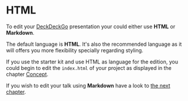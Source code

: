 # HTML

To edit your [DeckDeckGo] presentation your could either use **HTML** or **Markdown**.

The default language is **HTML**. It's also the recommended language as it will offers you more flexibility specially regarding styling.

If you use the starter kit and use HTML as language for the edition, you could begin to edit the `index.html` of your project as displayed in the chapter [Concept](/slides/concept).

If you wish to edit your talk using **Markdown** have a look to [the next chapter](/edit/markdown).

[DeckDeckGo]: https://deckdeckgo.com